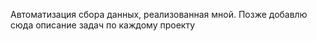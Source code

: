 Автоматизация сбора данных, реализованная мной. Позже добавлю сюда описание задач по каждому проекту
